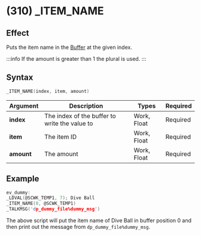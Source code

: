 # (310) _ITEM_NAME

## Effect

Puts the item name in the [Buffer](../../introduction.md#text-output-buffer) at the given index.

:::info
If the amount is greater than 1 the plural is used.
:::

## Syntax

```c
_ITEM_NAME(index, item, amount)
```

| Argument | Description | Types | Required |
| - | - | - | - |
| **index** | The index of the buffer to write the value to | Work, Float | Required |
| **item** | The item ID | Work, Float | Required |
| **amount** | The amount | Work, Float | Required |

## Example

```c
ev_dummy:
_LDVAL(@SCWK_TEMP1, 7); Dive Ball
_ITEM_NAME(0, @SCWK_TEMP1)
_TALKMSG('dp_dummy_file%dummy_msg')
```

The above script will put the item name of Dive Ball in buffer position 0 and then print out the message from `dp_dummy_file%dummy_msg`.
